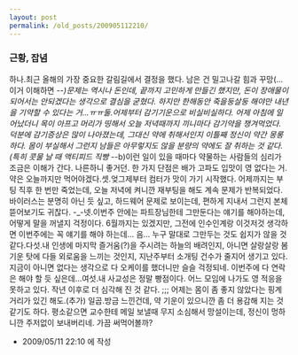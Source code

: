 ```yaml
---
layout: post
permalink: /old_posts/200905112210/
---
```


### 근황, 잡념

하나.최근 올해의 가장 중요한 갈림길에서 결정을 했다. 남은 건 밀고나갈 힘과 꾸망(...이거 이해하면 -_-)문제는 역시나 돈인데, 끝까지 고민하게 만들긴 했지만, 돈이 장애물이 되어서는 안되겠다는 생각으로 결심을 굳혔다. 하지만 한해동안 죽을둥살둥 해야만 내년을 기약할 수 있다는 거...ㅠㅠ둘.어제부터 감기기운으로 비실비실하다. 어제 아침에 일어났더니 목이 아프고 머리가 띵해서 오늘 저녁때까지 끼니마다 감기약을 챙겨먹었다. 덕분에 감기증상은 많이 나아졌는데, 그대신 약에 취해서인지 이틀째 정신이 약간 몽롱하다. 몸이 부실해서 그런지 남들은 아무렇지도 않을 분량의 약에도 잘 취하는 것 같다. (특히 콧물 날 때 액티피드 직빵 -_-b)이런 일이 있을 때마다 약물하는 사람들의 심리가 조금은 이해가 간다. 나른하니 좋거던. 한 가지 단점은 배가 고파도 입맛이 영 없다는 거. 약은 오늘까지만 먹어야겠다.셋.엊그제부터 컴터가 맛이 가기 시작했다. 어제까지는 부팅 직후 한 번만 죽었는데, 오늘 저녁에 켜니깐 재부팅을 해도 계속 문제가 반복되었다. 바이러스는 분명히 아닌 듯 싶고, 하드웨어 문제로 보이는데, 편하게 지내서 그런지 본체 뜯어보기도 귀찮다. -_-넷.이번주 안에는 파트장님한테 그만둔다는 얘기를 해야하는데, 어떻게 말을 꺼낼지 걱정이다. 6월까지는 있겠지만, 그전에 인수인계랑 이것저것 생각하면 이번주에는 꼭 얘기를 해야 하는데... 음... 누구 말대로 그만두는 것도 쉽지가 않을 것 같다.다섯.내 인생에 마지막 즐거움(?)을 주시려는 하늘의 배려인지, 아니면 살랑살랑 봄기운 탓에 다들 외로움을 느끼는 것인지, 지난주부터 소개팅 건수가 줄지어 생기고 있다. 지금이 아니면 없다는 생각으로 다 오케이를 했더니만 슬슬 걱정되네. 이번주에 다 연락은 해야 할 듯 싶은데...여섯.내 사교성은 정말 빵점이다. 어느 모임에 나가도 영 적응을 못하고 있다. 작년 이후로 더 심각해 진 것 같다. ;;; 어제는 몸이 좀 좋지 않았다는 핑계거리가 있긴 해도.(추가) 일곱.방금 느낀건데, 약 기운이 있으니깐 좀 더 용감해 지는 것 같기도 하다. 평소같으면 교수한테 메일 보낼때 무지 소심해서 망설이는데, 정신이 멍하니깐 주저없이 보내버리네. 가끔 써먹어볼까?



- 2009/05/11 22:10 에 작성